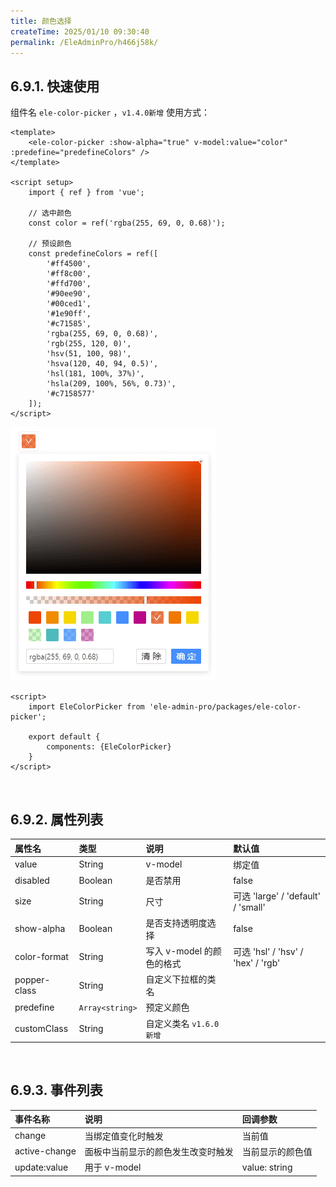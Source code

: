```yaml
---
title: 颜色选择
createTime: 2025/01/10 09:30:40
permalink: /EleAdminPro/h466j58k/
---
```

## 6.9.1. 快速使用  

组件名 `ele-color-picker` ，`v1.4.0新增` 使用方式：

```vue
<template>
    <ele-color-picker :show-alpha="true" v-model:value="color" :predefine="predefineColors" />
</template>

<script setup>
    import { ref } from 'vue';
    
    // 选中颜色
    const color = ref('rgba(255, 69, 0, 0.68)');
    
    // 预设颜色
    const predefineColors = ref([
        '#ff4500',
        '#ff8c00',
        '#ffd700',
        '#90ee90',
        '#00ced1',
        '#1e90ff',
        '#c71585',
        'rgba(255, 69, 0, 0.68)',
        'rgb(255, 120, 0)',
        'hsv(51, 100, 98)',
        'hsva(120, 40, 94, 0.5)',
        'hsl(181, 100%, 37%)',
        'hsla(209, 100%, 56%, 0.73)',
        '#c7158577'
    ]);
</script>
```

![](/images/6-9-1.png)

```vue
<script>
    import EleColorPicker from 'ele-admin-pro/packages/ele-color-picker';

    export default {
        components: {EleColorPicker}
    }
</script>
```

<br/>

## 6.9.2. 属性列表  

| 属性名       | 类型            | 说明                      | 默认值                             |
| :----------- | :-------------- | :------------------------ | :--------------------------------- |
| value        | String          | v-model                   | 绑定值                             |
| disabled     | Boolean         | 是否禁用                  | false                              |
| size         | String          | 尺寸                      | 可选 'large' / 'default' / 'small' |
| show-alpha   | Boolean         | 是否支持透明度选择        | false                              |
| color-format | String          | 写入 v-model 的颜色的格式 | 可选 'hsl' / 'hsv' / 'hex' / 'rgb' |
| popper-class | String          | 自定义下拉框的类名        |                                    |
| predefine    | `Array<string>` | 预定义颜色                |                                    |
| customClass  | String          | 自定义类名 `v1.6.0新增`   |                                    |

<br/>

## 6.9.3. 事件列表  

| 事件名称      | 说明                               | 回调参数         |
| :------------ | :--------------------------------- | :--------------- |
| change        | 当绑定值变化时触发                 | 当前值           |
| active-change | 面板中当前显示的颜色发生改变时触发 | 当前显示的颜色值 |
| update:value  | 用于 v-model                       | value: string    |